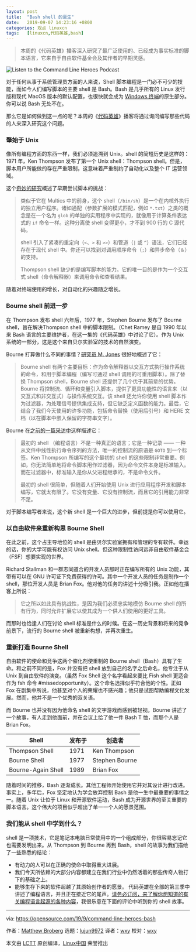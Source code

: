 ```yaml
---
layout: post
title:	"Bash shell 的诞生"
date:	2019-09-07 14:23:16 +0800 
categories:	观点 linuxcn 
tags:	[linuxcn,代码英雄,bash]
---
```




> 
> 本周的《代码英雄》播客深入研究了最广泛使用的、已经成为事实标准的脚本语言，它来自于自由软件基金会及其作者的早期灵感。
> 
> 
> 


![Listen to the Command Line Heroes Podcast](/Asserts/Images//attachment/album/201909/07/142321vwrwoq0ou0kqu48q.png "Listen to the Command Line Heroes Podcast")


对于任何从事于系统管理员方面的人来说，Shell 脚本编程是一门必不可少的技能，而如今人们编写脚本的主要 shell 是 Bash。Bash 是几乎所有的 Linux 发行版和现代 MacOS 版本的默认配置，也很快就会成为 [Windows 终端](https://devblogs.microsoft.com/commandline/introducing-windows-terminal/)的原生部分。你可以说 Bash 无处不在。


那么它是如何做到这一点的呢？本周的《[代码英雄](https://www.redhat.com/en/command-line-heroes)》播客将通过询问编写那些代码的人来深入研究这个问题。


### 肇始于 Unix


像所有编程方面的东西一样，我们必须追溯到 Unix。shell 的简短历史是这样的：1971 年，Ken Thompson 发布了第一个 Unix shell：Thompson shell。但是，脚本用户所能做的存在严重限制，这意味着严重制约了自动化以及整个 IT 运营领域。


这个[奇妙的研究](https://developer.ibm.com/tutorials/l-linux-shells/)概述了早期尝试脚本的挑战：



> 
> 类似于它在 Multics 中的前身，这个 shell（`/bin/sh`）是一个在内核外执行的独立用户程序。诸如通配（参数扩展的模式匹配，例如 `*.txt`）之类的概念是在一个名为 `glob` 的单独的实用程序中实现的，就像用于计算条件表达式的 `if` 命令一样。这种分离使 shell 变得更小，才不到 900 行的 C 源代码。
> 
> 
> shell 引入了紧凑的重定向（`<`、`>` 和 `>>`）和管道（`|` 或 `^`）语法，它们已经存在于现代 shell 中。你还可以找到对调用顺序命令（`;`）和异步命令（`＆`）的支持。
> 
> 
> Thompson shell 缺少的是编写脚本的能力。它的唯一目的是作为一个交互式 shell（命令解释器）来调用命令和查看结果。
> 
> 
> 


随着对终端使用的增长，对自动化的兴趣随之增长。


### Bourne shell 前进一步


在 Thompson 发布 shell 六年后，1977 年，Stephen Bourne 发布了 Bourne shell，旨在解决Thompson shell 中的脚本限制。（Chet Ramey 是自 1990 年以来 Bash 语言的主要维护者，在这一集的《代码英雄》中讨论了它）。作为 Unix 系统的一部分，这是这个来自贝尔实验室的技术的自然演变。


Bourne 打算做什么不同的事情？[研究员 M. Jones](https://developer.ibm.com/tutorials/l-linux-shells/) 很好地概述了它：



> 
> Bourne shell 有两个主要目标：作为命令解释器以交互方式执行操作系统的命令，和用于脚本编程（编写可通过 shell 调用的可重用脚本）。除了替换 Thompson shell，Bourne shell 还提供了几个优于其前辈的优势。Bourne 将控制流、循环和变量引入脚本，提供了更具功能性的语言来（以交互式和非交互式）与操作系统交互。该 shell 还允许你使用 shell 脚本作为过滤器，为处理信号提供集成支持，但它缺乏定义函数的能力。最后，它结合了我们今天使用的许多功能，包括命令替换（使用后引号）和 HERE 文档（以在脚本中嵌入保留的字符串文字）。
> 
> 
> 


Bourne 在[之前的一篇采访中](https://www.computerworld.com.au/article/279011/-z_programming_languages_bourne_shell_sh)这样描述它：



> 
> 最初的 shell （编程语言）不是一种真正的语言；它是一种记录 —— 一种从文件中线性执行命令序列的方法，唯一的控制流的原语是 `GOTO` 到一个标签。Ken Thompson 所编写的这个最初的 shell 的这些限制非常重要。例如，你无法简单地将命令脚本用作过滤器，因为命令文件本身是标准输入。而在过滤器中，标准输入是你从父进程继承的，不是命令文件。
> 
> 
> 最初的 shell 很简单，但随着人们开始使用 Unix 进行应用程序开发和脚本编写，它就太有限了。它没有变量、它没有控制流，而且它的引用能力非常不足。
> 
> 
> 


对于脚本编写者来说，这个新 shell 是一个巨大的进步，但前提是你可以使用它。


### 以自由软件来重新构思 Bourne Shell


在此之前，这个占主导地位的 shell 是由贝尔实验室拥有和管理的专有软件。幸运的话，你的大学可能有权访问 Unix shell。但这种限制性访问远非自由软件基金会（FSF）想要实现的世界。


Richard Stallman 和一群志同道合的开发人员那时正在编写所有的 Unix 功能，其带有可以在 GNU 许可证下免费获得的许可。其中一个开发人员的任务是制作一个 shell，那位开发人员是 Brian Fox。他对他的任务的讲述十分吸引我。正如他在播客上所说：



> 
> 它之所以如此具有挑战性，是因为我们必须忠实地模仿 Bourne shell 的所有行为，同时允许扩展它以使其成为一个供人们使用的更好工具。
> 
> 
> 


而那时也恰逢人们在讨论 shell 标准是什么的时候。在这一历史背景和将来的竞争前景下，流行的 Bourne shell 被重新构想，并再次重生。


### 重新打造 Bourne Shell


自由软件的使命和竞争这两个催化剂使重制的 Bourne shell（Bash）具有了生命。和之前不同的是，Fox 并没有把 shell 放到自己的名字之后命名，他专注于从 Unix 到自由软件的演变。（虽然 Fox Shell 这个名字看起来要比 Fish shell 更适合作为 fsh 命令 #missedopportunity）。这个命名选择似乎符合他的个性。正如 Fox 在剧集中所说，他甚至对个人的荣耀也不感兴趣；他只是试图帮助编程文化发展。然而，他并不是一个优秀的双关语。


而 Bourne 也并没有因为他命名 shell 的文字游戏而感到被轻视。Bourne 讲述了一个故事，有人走到他面前，并在会议上给了他一件 Bash T 恤，而那个人是 Brian Fox。




| Shell | 发布于 | 创造者 |
| --- | --- | --- |
| Thompson Shell | 1971 | Ken Thompson |
| Bourne Shell | 1977 | Stephen Bourne |
| Bourne-Again Shell | 1989 | Brian Fox |


随着时间的推移，Bash 逐渐成长。其他工程师开始使用它并对其设计进行改进。事实上，多年后，Fox 坚定地认为学会放弃控制 Bash 是他一生中最重要的事情之一。随着 Unix 让位于 Linux 和开源软件运动，Bash 成为开源世界的至关重要的脚本语言。这个伟大的项目似乎超出了单一一个人的愿景范围。


### 我们能从 shell 中学到什么？


shell 是一项技术，它是笔记本电脑日常使用中的一个组成部分，你很容易忘记它也需要发明出来。从 Thompson 到 Bourne 再到 Bash，shell 的故事为我们描绘了一些熟悉的结论：


* 有动力的人可以在正确的使命中取得重大进展。
* 我们今天所依赖的大部分内容都建立在我们行业中仍然活着的那些传奇人物打下的基础之上。
* 能够生存下来的软件超越了其原始创作者的愿景。 代码英雄在全部的第三季中讲述了编程语言，并且正在接近它的尾声。[请务必订阅，来了解你想知道的有关编程语言起源的各种内容](https://www.redhat.com/en/command-line-heroes)，我很乐意在下面的评论中听到你的 shell 故事。




---


via: <https://opensource.com/19/9/command-line-heroes-bash>


作者：[Matthew Broberg](https://opensource.com/users/mbbroberghttps://opensource.com/users/mbbroberghttps://opensource.com/users/mbbroberghttps://opensource.com/users/mbbroberg) 选题：[lujun9972](https://github.com/lujun9972) 译者：[wxy](https://github.com/wxy) 校对：[wxy](https://github.com/wxy)


本文由 [LCTT](https://github.com/LCTT/TranslateProject) 原创编译，[Linux中国](https://linux.cn/) 荣誉推出

